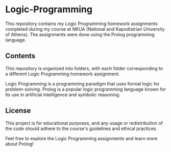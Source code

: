 # Logic-Programming

This repository contains my Logic Programming homework assignments completed during my course at NKUA (National and Kapodistrian University of Athens). The assignments were done using the Prolog programming language.

## Contents

This repository is organized into folders, with each folder corresponding to a different Logic Programming homework assignment.

Logic Programming is a programming paradigm that uses formal logic for problem-solving. Prolog is a popular logic programming language known for its use in artificial intelligence and symbolic reasoning.

## License

This project is for educational purposes, and any usage or redistribution of the code should adhere to the course's guidelines and ethical practices.

Feel free to explore the Logic Programming assignments and learn more about Prolog!
